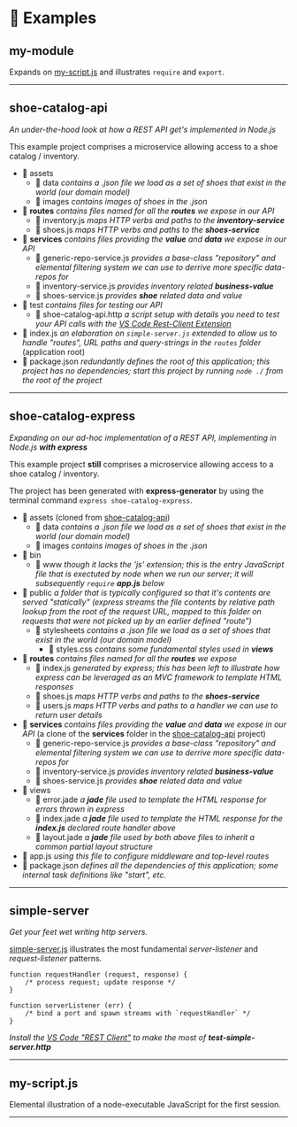 # 🎯 Examples

## my-module

Expands on [my-script.js](#my-script-js) and illustrates `require` and `export`.

----

## shoe-catalog-api

*An under-the-hood look at how a REST API get's implemented in Node.js*

This example project comprises a microservice allowing access to a shoe catalog / inventory.

* 📂 assets
  * 📂 data *contains a .json file we load as a set of shoes that exist in the world (our domain model)*
  * 📂 images *contains images of shoes in the .json*
* 📂 **routes** *contains files named for all the **routes** we expose in our API*
  * 📄 inventory.js *maps HTTP verbs and paths to the **inventory-service***
  * 📄 shoes.js *maps HTTP verbs and paths to the **shoes-service***
* 📂 **services** *contains files providing the **value** and **data** we expose in our API*
  * 📄 generic-repo-service.js *provides a base-class "repository" and elemental filtering system we can use to derrive more specific data-repos for*
  * 📄 inventory-service.js *provides inventory related **business-value***
  * 📄 shoes-service.js *provides **shoe** related data and value*
* 📂 test *contains files for testing our API*
  * 📄 shoe-catalog-api.http *a script setup with details you need to test your API calls with the [VS Code Rest-Client Extension](https://marketplace.visualstudio.com/items?itemName=humao.rest-client)*
* 📄 index.js *an elaboration on `simple-server.js` extended to allow us to handle "routes", URL paths and query-strings in the `routes` folder* (application root)
* 📄 package.json *redundantly defines the root of this application; this project has no dependencies; start this project by running `node ./` from the root of the project*


----

## shoe-catalog-express

*Expanding on our ad-hoc implementation of a REST API, implementing in Node.js **with express***

This example project **still** comprises a microservice allowing access to a shoe catalog / inventory.

The project has been generated with **express-generator** by using the terminal command `express shoe-catalog-express`.

* 📂 assets (cloned from [shoe-catalog-api](#shoe-catalog-api))
  * 📂 data *contains a .json file we load as a set of shoes that exist in the world (our domain model)*
  * 📂 images *contains images of shoes in the .json*
* 📂 bin
  * 📄 www *though it lacks the 'js' extension; this is the entry JavaScript file that is exectuted by node when we run our server; it will subsequently `require` **app.js** below*
* 📂 public *a folder that is typically configured so that it's contents are served "statically" (express streams the file contents by relative path lookup from the root of the request URL, mapped to this folder on requests that were not picked up by an earlier defined "route")*
  * 📂 stylesheets *contains a .json file we load as a set of shoes that exist in the world (our domain model)*
    * 📄 styles.css *contains some fundamental styles used in **views***
* 📂 **routes** *contains files named for all the **routes** we expose*
  * 📄 index.js *generated by express; this has been left to illustrate how express can be leveraged as an MVC framework to template HTML responses*
  * 📄 shoes.js *maps HTTP verbs and paths to the **shoes-service***
  * 📄 users.js *maps HTTP verbs and paths to a handler we can use to return user details*
* 📂 **services** *contains files providing the **value** and **data** we expose in our API* (a clone of the **services** folder in the [shoe-catalog-api](#shoe-catalog-api) project)
  * 📄 generic-repo-service.js *provides a base-class "repository" and elemental filtering system we can use to derrive more specific data-repos for*
  * 📄 inventory-service.js *provides inventory related **business-value***
  * 📄 shoes-service.js *provides **shoe** related data and value*
* 📂 views
  * 📄 error.jade *a **jade** file used to template the HTML response for errors thrown in express*
  * 📄 index.jade *a **jade** file used to template the HTML response for the **index.js** declared route handler above*
  * 📄 layout.jade *a **jade** file used by both above files to inherit a common partial layout structure*
* 📄 app.js *using this file to configure middleware and top-level routes*
* 📄 package.json *defines all the dependencies of this application; some internal task definitions like "start", etc.*


----

## simple-server

*Get your feet wet writing http servers.*

[simple-server.js](simple-server.js) illustrates the most fundamental *server-listener* and *request-listener* patterns.


```
function requestHandler (request, response) {
    /* process request; update response */
}

function serverListener (err) {
    /* bind a port and spawn streams with `requestHandler` */
}
```

*Install the [VS Code "REST Client"](https://marketplace.visualstudio.com/items?itemName=humao.rest-client) to make the most of **test-simple-server.http***

---

## my-script.js

Elemental illustration of a node-executable JavaScript for the first session.

----